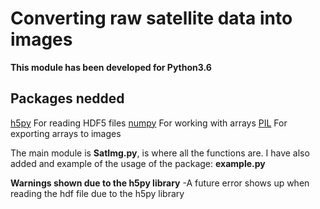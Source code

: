 # Converting raw satellite data into images
**This module has been developed for Python3.6**

## Packages nedded
[h5py](http://www.h5py.org/)    For reading HDF5 files
[numpy](http://www.numpy.org/)    For working with arrays
[PIL](https://pillow.readthedocs.io/en/latest/)   For exporting arrays to images


The main module is **SatImg.py**, is where all the functions are.
I have also added and example of the usage of the package: **example.py**


**Warnings shown due to the h5py library**
-A future error shows up when reading the hdf file due to the h5py library
